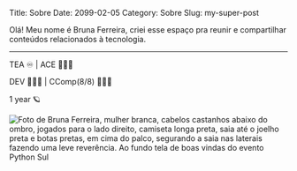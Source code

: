 Title: Sobre
Date: 2099-02-05
Category: Sobre
Slug: my-super-post


Olá! Meu nome é Bruna Ferreira, criei esse espaço pra reunir e compartilhar conteúdos relacionados à tecnologia.

---

TEA ♾️ | ACE 🤍🖤💜

DEV 👩🏻‍💻 | CComp(8/8) 👩🏻‍🎓

1 year 🪐

![Foto de Bruna Ferreira, mulher branca, cabelos castanhos abaixo do ombro, jogados para o lado direito, camiseta longa preta, saia até o joelho preta e botas pretas, em cima do palco, segurando a saia nas laterais fazendo uma leve reverência. Ao fundo tela de boas vindas do evento Python Sul](https://lh3.googleusercontent.com/pw/AMWts8Dgt10uZIPLIQWdEX0BOrRNoawmkU0iSIUQJvr76d2JWx-S81mzD3CzAxRm9i_HB7hJngeq4qpPxLnRy6_4J_EIBkJUYHvTMTrzyddzioynFJjX_esdVajQyRqhwgRXeMIIEmEMiMrFBxt2ZL3M_G1Y=w544-h481-no?authuser=2 "Bruna Ferreira")

